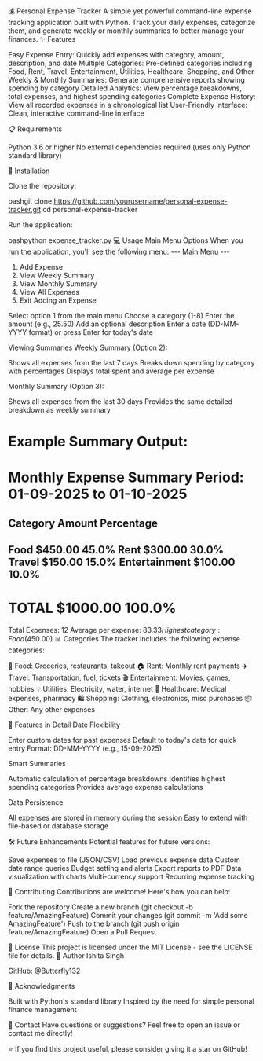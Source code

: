 💰 Personal Expense Tracker
A simple yet powerful command-line expense tracking application built with Python. Track your daily expenses, categorize them, and generate weekly or monthly summaries to better manage your finances.
✨ Features

Easy Expense Entry: Quickly add expenses with category, amount, description, and date
Multiple Categories: Pre-defined categories including Food, Rent, Travel, Entertainment, Utilities, Healthcare, Shopping, and Other
Weekly & Monthly Summaries: Generate comprehensive reports showing spending by category
Detailed Analytics: View percentage breakdowns, total expenses, and highest spending categories
Complete Expense History: View all recorded expenses in a chronological list
User-Friendly Interface: Clean, interactive command-line interface

📋 Requirements

Python 3.6 or higher
No external dependencies required (uses only Python standard library)

🚀 Installation

Clone the repository:

bashgit clone https://github.com/yourusername/personal-expense-tracker.git
cd personal-expense-tracker

Run the application:

bashpython expense_tracker.py
💻 Usage
Main Menu Options
When you run the application, you'll see the following menu:
--- Main Menu ---
1. Add Expense
2. View Weekly Summary
3. View Monthly Summary
4. View All Expenses
5. Exit
Adding an Expense

Select option 1 from the main menu
Choose a category (1-8)
Enter the amount (e.g., 25.50)
Add an optional description
Enter a date (DD-MM-YYYY format) or press Enter for today's date

Viewing Summaries
Weekly Summary (Option 2):

Shows all expenses from the last 7 days
Breaks down spending by category with percentages
Displays total spent and average per expense

Monthly Summary (Option 3):

Shows all expenses from the last 30 days
Provides the same detailed breakdown as weekly summary

Example Summary Output:
==================================================
Monthly Expense Summary
Period: 01-09-2025 to 01-10-2025
==================================================

Category                     Amount   Percentage
--------------------------------------------------
Food                        $450.00       45.0%
Rent                        $300.00       30.0%
Travel                      $150.00       15.0%
Entertainment               $100.00       10.0%
--------------------------------------------------
TOTAL                      $1000.00      100.0%
==================================================

Total Expenses: 12
Average per expense: $83.33
Highest category: Food ($450.00)
📊 Categories
The tracker includes the following expense categories:

🍔 Food: Groceries, restaurants, takeout
🏠 Rent: Monthly rent payments
✈️ Travel: Transportation, fuel, tickets
🎬 Entertainment: Movies, games, hobbies
💡 Utilities: Electricity, water, internet
🏥 Healthcare: Medical expenses, pharmacy
🛍️ Shopping: Clothing, electronics, misc purchases
📦 Other: Any other expenses

🔧 Features in Detail
Date Flexibility

Enter custom dates for past expenses
Default to today's date for quick entry
Format: DD-MM-YYYY (e.g., 15-09-2025)

Smart Summaries

Automatic calculation of percentage breakdowns
Identifies highest spending categories
Provides average expense calculations

Data Persistence

All expenses are stored in memory during the session
Easy to extend with file-based or database storage

🛠️ Future Enhancements
Potential features for future versions:

 Save expenses to file (JSON/CSV)
 Load previous expense data
 Custom date range queries
 Budget setting and alerts
 Export reports to PDF
 Data visualization with charts
 Multi-currency support
 Recurring expense tracking

🤝 Contributing
Contributions are welcome! Here's how you can help:

Fork the repository
Create a new branch (git checkout -b feature/AmazingFeature)
Commit your changes (git commit -m 'Add some AmazingFeature')
Push to the branch (git push origin feature/AmazingFeature)
Open a Pull Request

📝 License
This project is licensed under the MIT License - see the LICENSE file for details.
👤 Author
Ishita Singh

GitHub: @Butterfly132

🙏 Acknowledgments

Built with Python's standard library
Inspired by the need for simple personal finance management

📧 Contact
Have questions or suggestions? Feel free to open an issue or contact me directly!

⭐ If you find this project useful, please consider giving it a star on GitHub!